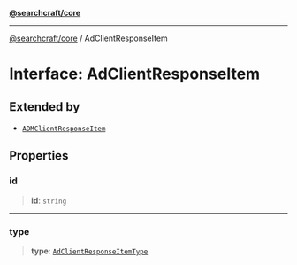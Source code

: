 [**@searchcraft/core**](/reference/sdk/core/README.md)

***

[@searchcraft/core](/reference/sdk/core/globals.md) / AdClientResponseItem

# Interface: AdClientResponseItem

## Extended by

- [`ADMClientResponseItem`](/reference/sdk/core/interfaces/ADMClientResponseItem.md)

## Properties

### id

> **id**: `string`

***

### type

> **type**: [`AdClientResponseItemType`](/reference/sdk/core/type-aliases/AdClientResponseItemType.md)
